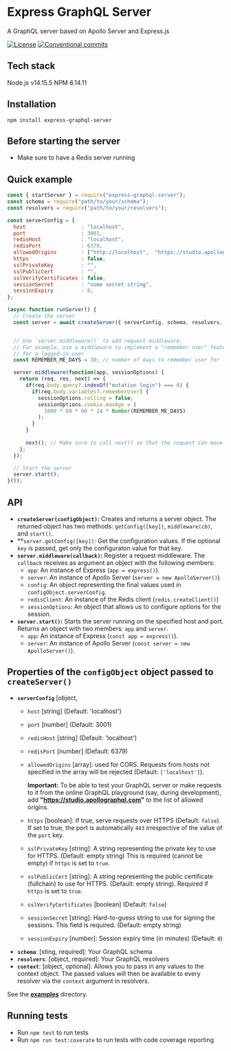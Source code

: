# Express GraphQL Server

A GraphQL server based on Apollo Server and Express.js

[![License](https://img.shields.io/github/license/simplymichael/express-graphql-server)](https://github.com/simplymichael/express-graphql-server/blob/master/LICENSE.md)
[![Conventional commits](https://img.shields.io/badge/Conventional%20Commits-1.0.0-brightgreen.svg)](https://conventionalcommits.org)


## Tech stack 
Node.js v14.15.5
NPM 6.14.11

## Installation
`npm install express-graphql-server`

## Before starting the server 
- Make sure to have a Redis server running 

## Quick example
```js
const { startServer } = require("express-graphql-server");
const schema = require("path/to/your/schema");
const resolvers = require("path/to/your/resolvers");

const serverConfig = { 
  host                  : "localhost", 
  port                  : 3001, 
  redisHost             : "localhost",
  redisPort             : 6379,
  allowedOrigins        : ["http://localhost",  "https://studio.apollographql.com"], 
  https                 : false, 
  sslPrivateKey         : "",
  sslPublicCert         : "",
  sslVerifyCertificates : false,
  sessionSecret         : "some secret string",
  sessionExpiry         : 0, 
};

(async function runServer() { 
  // Create the server
  const server = await createServer({ serverConfig, schema, resolvers, context: null });


  // Use `server.middleware()` to add request middleware. 
  // For example, use a middleware to implement a "remember user" feature 
  // for a logged-in user
  const REMEMBER_ME_DAYS = 30; // number of days to remember user for

  server.middleware(function(app, sessionOptions) {
    return (req, res, next) => {
      if(req.body.query?.indexOf("mutation login") === 0) {
        if(req.body.variables?.rememberUser) {
          sessionOptions.rolling = false;
          sessionOptions.cookie.maxAge = (
            1000 * 60 * 60 * 24 * Number(REMEMBER_ME_DAYS)
          );
        }
      }
  
      next(); // Make sure to call next() so that the request can move on to other middlewares in the stack
    };
  });

  // Start the server
  server.start();
}());
```

## API 
- **`createServer(configObject)`:** Creates and returns a server object. 
  The returned object has two methods: `getConfig([key])`, `middleware(cb)`, and `start()`.  
- **`server.getConfig([key])`: Get the configuration values. 
  If the optional `key` is passed, get only the configuraton value for that key.
- **`server.middleware(callback)`:** Register a request middleware. 
  The `callback` receives as argument an object with the following members: 
    - `app`: An instance of Express (`app = express()`).
    - `server`: An instance of Apollo Server (`server = new ApolloServer()`)
    - `config`: An object representing the final values used in `configObject.serverConfig`.
    - `redisClient`: An instance of the Redis client (`redis.createClient()`)
    - `sessionOptions`: An object that allows us to configure options for the session.
- **`server.start()`:** Starts the server running on the specified host and port.
  Returns an object with two members: `app` and `server`. 
    - `app`: An instance of Express (`const app = express()`).
    - `server`: An instance of Apollo Server (`const server = new ApolloServer()`).

## Properties of the `configObject` object passed to `createServer()`
- **`serverConfig`** [object,
    - `host` [string] (Default: 'localhost')

    - `port` [number] (Default: 3001)

    - `redisHost` [string] (Default: 'localhost')

    - `redisPort` [number] (Default: 6379)

    - `allowedOrigins` [array]: used for CORS. 
      Requests from hosts not specified in the array will be rejected (Default: `['localhost']`).
      
      **Important:** To be able to test your GraphQL server or make requests to it from the online 
      GraphQL playground (say, during development), add **"https://studio.apollographql.com"** 
      to the list of allowed origins. 

    - `https` [boolean]: If true, serve requests over HTTPS (Default: `false`).
      If set to true, the port is automatically `443` irrespective of the value of the `port` key.

    - `sslPrivateKey` [string]: A string representing the private key to use for HTTPS. (Default: empty string)
      This is required (cannot be empty) if `https` is set to `true`. 

    - `sslPublicCert` [string]: A string representing the public certificate (fullchain) to use for HTTPS.
      (Default: empty string). Required if `https` is set to `true`.

    - `sslVerifyCertificates` [boolean] (Default: `false`)

    - `sessionSecret` [string]: Hard-to-guess string to use for signing the sessions.
      This field is required. (Default: empty string)

    - `sessionExpiry` [number]: Session expiry time (in minutes) (Default: `0`)
- **`schema`**: [sting, required]: Your GraphQL schema 
- **`resolvers`**: [object, required]: Your GraphQL resolvers 
- **`context`**: [object, optional]: Allows you to pass in any values to the context object. 
  The passed values will then be available to every resolver via the `context` argument in resolvers.



See the **<a href="examples/">examples</a>** directory.

## Running tests
- Run `npm test` to run tests
- Run `npm run test:coverate` to run tests with code coverage reporting
